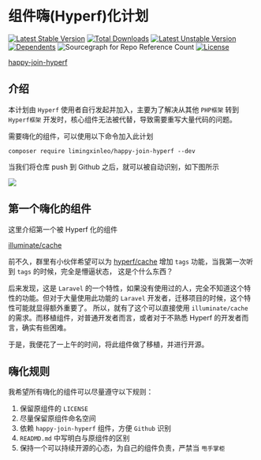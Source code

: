 # 组件嗨(Hyperf)化计划

[![Latest Stable Version](https://poser.pugx.org/limingxinleo/happy-join-hyperf/v)](//packagist.org/packages/limingxinleo/happy-join-hyperf)
[![Total Downloads](https://poser.pugx.org/limingxinleo/happy-join-hyperf/downloads)](//packagist.org/packages/limingxinleo/happy-join-hyperf)
[![Latest Unstable Version](https://poser.pugx.org/limingxinleo/happy-join-hyperf/v/unstable)](//packagist.org/packages/limingxinleo/happy-join-hyperf)
[![Dependents](https://poser.pugx.org/limingxinleo/happy-join-hyperf/dependents)](//packagist.org/packages/limingxinleo/happy-join-hyperf)
![Sourcegraph for Repo Reference Count](https://img.shields.io/sourcegraph/rrc/github.com/limingxinleo/happy-join-hyperf)
[![License](https://poser.pugx.org/limingxinleo/happy-join-hyperf/license)](//packagist.org/packages/limingxinleo/happy-join-hyperf)

[happy-join-hyperf](https://github.com/limingxinleo/happy-join-hyperf)

## 介绍

本计划由 `Hyperf` 使用者自行发起并加入，主要为了解决从其他 `PHP框架` 转到 `Hyperf框架` 开发时，核心组件无法被代替，导致需要重写大量代码的问题。

需要嗨化的组件，可以使用以下命令加入此计划

```shell
composer require limingxinleo/happy-join-hyperf --dev
```

当我们将仓库 push 到 Github 之后，就可以被自动识别，如下图所示

![](https://user-images.githubusercontent.com/16648551/106448170-5bff8100-64bd-11eb-9f93-c7712e41577f.png)

## 第一个嗨化的组件

这里介绍第一个被 Hyperf 化的组件

[illuminate/cache](https://github.com/illuminate/cache)

前不久，群里有小伙伴希望可以为 [hyperf/cache](https://github.com/hyperf/cache) 增加 `tags` 功能，当我第一次听到 `tags` 的时候，完全是懵逼状态，
这是个什么东西？

后来发现，这是 `Laravel` 的一个特性，如果没有使用过的人，完全不知道这个特性的功能。但对于大量使用此功能的 `Laravel` 开发者，迁移项目的时候，这个特性可能就显得额外重要了。
所以，就有了这个可以直接使用 `illuminate/cache` 的需求。而移植组件，对普通开发者而言，或者对于不熟悉 Hyperf 的开发者而言，确实有些困难。

于是，我便花了一上午的时间，将此组件做了移植，并进行开源。

## 嗨化规则

我希望所有嗨化的组件可以尽量遵守以下规则：

1. 保留原组件的 `LICENSE`
2. 尽量保留原组件命名空间
3. 依赖 `happy-join-hyperf` 组件，方便 `Github` 识别
4. `READMD.md` 中写明白与原组件的区别
5. 保持一个可以持续开源的心态，为自己的组件负责，严禁当 `甩手掌柜`
